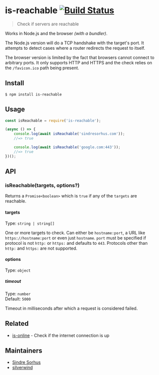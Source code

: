 # is-reachable [![Build Status](https://travis-ci.com/sindresorhus/is-reachable.svg?branch=master)](https://travis-ci.com/github/sindresorhus/is-reachable)

> Check if servers are reachable

Works in Node.js and the browser *(with a bundler)*.

The Node.js version will do a TCP handshake with the target's port. It attempts to detect cases where a router redirects the request to itself.

The browser version is limited by the fact that browsers cannot connect to arbitrary ports. It only supports HTTP and HTTPS and the check relies on the `/favicon.ico` path being present.

## Install

```
$ npm install is-reachable
```

## Usage

```js
const isReachable = require('is-reachable');

(async () => {
	console.log(await isReachable('sindresorhus.com'));
	//=> true

	console.log(await isReachable('google.com:443'));
	//=> true
})();
```

## API

### isReachable(targets, options?)

Returns a `Promise<boolean>` which is `true` if any of the `targets` are reachable.

#### targets

Type: `string | string[]`

One or more targets to check. Can either be `hostname:port`, a URL like `https://hostname:port` or even just `hostname`. `port` must be specified if protocol is not `http:` or `https:` and defaults to `443`. Protocols other than `http:` and `https:` are not supported.

#### options

Type: `object`

##### timeout

Type: `number`\
Default: `5000`

Timeout in milliseconds after which a request is considered failed.

## Related

- [is-online](https://github.com/sindresorhus/is-online) - Check if the internet connection is up

## Maintainers

- [Sindre Sorhus](https://github.com/sindresorhus)
- [silverwind](https://github.com/silverwind)
